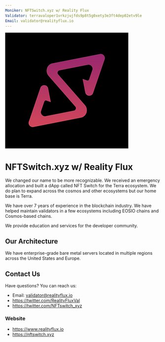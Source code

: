 ```yaml
---
Moniker: NFTSwitch.xyz w/ Reality Flux
Validator: terravaloper1vrkzjujfds9p8t5g0xety3e3ft4dep02etv9le
Email: validator@realityflux.io
---
```


![NFTSwitch.xyz w/ Reality Flux](logo.png)

# NFTSwitch.xyz w/ Reality Flux

We changed our name to be more recognizable. We received an emergency allocation and built a dApp called NFT Switch for the Terra ecosystem. We do plan to expand across the cosmos and other ecosystems but our home base is Terra.

We have over 7 years of experience in the blockchain industry. We have helped maintain validators in a few ecosystems including EOSIO chains and Cosmos-based chains. 

We provide education and services for the developer community. 

## Our Architecture
We have enterprise-grade bare metal servers located in multiple regions across the United States and Europe. 

## Contact Us

Have questions? You can reach us:

- Email: validator@realityflux.io
- https://twitter.com/RealityFluxVal
- https://twitter.com/NFTswitch_xyz

### Website

- https://www.realityflux.io
- https://nftswitch.xyz
